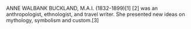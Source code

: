 ANNE WALBANK BUCKLAND, M.A.I. (1832-1899)[1] [2] was an anthropologist, ethnologist, and travel writer. She presented new ideas on mythology, symbolism and custom.[3]
